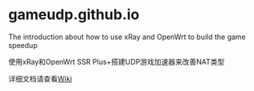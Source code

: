 # gameudp.github.io

The introduction about how to use xRay and OpenWrt to build the game speedup

使用xRay和OpenWrt SSR Plus+搭建UDP游戏加速器来改善NAT类型

详细文档请查看[Wiki](https://github.com/lisiimage/gameudp.github.io/wiki)
